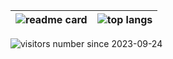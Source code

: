 |![readme card](https://github-readme-stats.vercel.app/api?username=linhieng&theme=transparent&hide_border=true)|![top langs](https://github-readme-stats.vercel.app/api/top-langs/?username=linhieng&layout=compact&hide_border=true)|
|--|--|

![visitors number since 2023-09-24](https://profile-counter.glitch.me/linhieng/count.svg)
